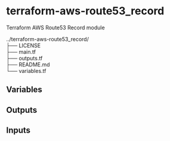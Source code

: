 # terraform-aws-route53_record
Terraform AWS Route53 Record module

../terraform-aws-route53_record/  
├── LICENSE  
├── main.tf  
├── outputs.tf  
├── README.md  
└── variables.tf  


## Variables

## Outputs

## Inputs
